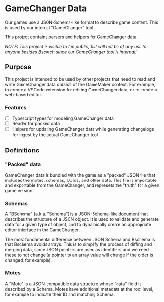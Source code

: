 # GameChanger Data

Our games use a JSON-Schema-like format to describe game content. This is used by our internal "GameChanger" tool.

This project contains parsers and helpers for GameChanger data.

*NOTE: This project is visible to the public, but will not be of any use to anyone besides Bscotch since our GameChanger tool is internal!*

## Purpose

This project is intended to be used by other projects that need to read and write GameChanger data *outside* of the GameMaker context. For example, to create a VSCode extension for editing GameChanger data, or to create a web-based editor.

### Features
 
- [ ] Typescript types for modeling GameChanger data
- [ ] Reader for packed data
- [ ] Helpers for updating GameChanger data while generating changelogs for ingest by the actual GameChanger tool

## Definitions

### "Packed" data

GameChanger data is bundled with the game as a "packed" JSON file that includes the motes, schemas, UUIds, and other data. This file is importable and exportable from the GameChanger, and represets the "truth" for a given game version.

### Schemas

A "BSchema" (a.k.a. "Schema") is a JSON-Schema-like document that describes the structure of a JSON object. It is used to validate and generate data for a given type of object, and to dynamically create an appropriate editor interface in the GameChanger.

The most fundamental difference between JSON Schema and Bschema is that Bschema avoids arrays. This is to simplify the process of diffing and merging data, since JSON pointers are used as identifiers and we need these to *not* change (a pointer to an array value will change if the order is changed, for example).

### Motes

A "Mote" is a JSON-compatible data structure whose "data" field is described by a Schema. Motes have additional metadata at the root level, for example to indicate their ID and matching Schema.

